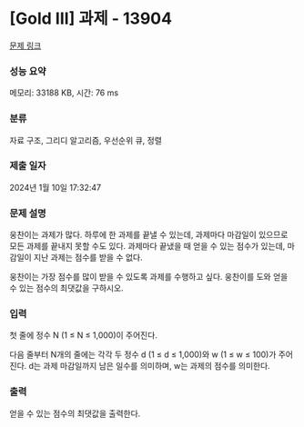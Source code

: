 # [Gold III] 과제 - 13904 

[문제 링크](https://www.acmicpc.net/problem/13904) 

### 성능 요약

메모리: 33188 KB, 시간: 76 ms

### 분류

자료 구조, 그리디 알고리즘, 우선순위 큐, 정렬

### 제출 일자

2024년 1월 10일 17:32:47

### 문제 설명

<p>웅찬이는 과제가 많다. 하루에 한 과제를 끝낼 수 있는데, 과제마다 마감일이 있으므로 모든 과제를 끝내지 못할 수도 있다. 과제마다 끝냈을 때 얻을 수 있는 점수가 있는데, 마감일이 지난 과제는 점수를 받을 수 없다.</p>

<p>웅찬이는 가장 점수를 많이 받을 수 있도록 과제를 수행하고 싶다. 웅찬이를 도와 얻을 수 있는 점수의 최댓값을 구하시오.</p>

### 입력 

 <p>첫 줄에 정수 N (1 ≤ N ≤ 1,000)이 주어진다.</p>

<p>다음 줄부터 N개의 줄에는 각각 두 정수 d (1 ≤ d ≤ 1,000)와 w (1 ≤ w ≤ 100)가 주어진다. d는 과제 마감일까지 남은 일수를 의미하며, w는 과제의 점수를 의미한다.</p>

### 출력 

 <p>얻을 수 있는 점수의 최댓값을 출력한다.</p>

